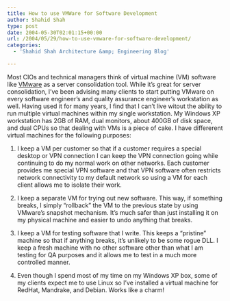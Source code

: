 ```yaml
---
title: How to use VMWare for Software Development
author: Shahid Shah
type: post
date: 2004-05-30T02:01:15+00:00
url: /2004/05/29/how-to-use-vmware-for-software-development/
categories:
  - 'Shahid Shah Architecture &amp; Engineering Blog'

---
```

Most CIOs and technical managers think of virtual machine (VM) software like [VMware][1] as a server consolidation tool. While it&#8217;s great for server consolidation, I&#8217;ve been advising many clients to start putting VMware on every software engineer&#8217;s and quality assurance engineer&#8217;s workstation as well. Having used it for many years, I find that I can&#8217;t live witout the ability to run multiple virtual machines within my single workstation. My Windows XP workstation has 2GB of RAM, dual monitors, about 400GB of disk space, and dual CPUs so that dealing with VMs is a piece of cake. I have differerent virtual machines for the following purposes: 

</p> 

  1. I keep a VM per customer so that if a customer requires a special desktop or VPN connection I can keep the VPN connection going while continuing to do my normal work on other networks. Each customer provides me special VPN software and that VPN software often restricts network connectivity to my default network so using a VM for each client allows me to isolate their work.


  2. I keep a separate VM for trying out new software. This way, if something breaks, I simply &#8220;rollback&#8221; the VM to the previous state by using VMware&#8217;s snapshot mechanism. It&#8217;s much safer than just installing it on my physical machine and easier to undo anything that breaks.


  3. I keep a VM for testing software that I write. This keeps a &#8220;pristine&#8221; machine so that if anything breaks, it&#8217;s unlikely to be some rogue DLL. I keep a fresh machine with no other software other than what I am testing for QA purposes and it allows me to test in a much more controlled manner.


  4. Even though I spend most of my time on my Windows XP box, some of my clients expect me to use Linux so I&#8217;ve installed a virtual machine for RedHat, Mandrake, and Debian. Works like a charm!
</ol>

 [1]: http://www.vmware.com